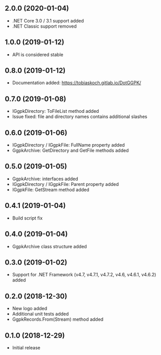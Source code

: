 ## 2.0.0 (2020-01-04)

- .NET Core 3.0 / 3.1 support added
- .NET Classic support removed

## 1.0.0 (2019-01-12)

- API is considered stable

## 0.8.0 (2019-01-12)

- Documentation added: https://tobiaskoch.gitlab.io/DotGGPK/

## 0.7.0 (2019-01-08)

- IGgpkDirectory: ToFileList method added
- Issue fixed: file and directory names contains additional slashes

## 0.6.0 (2019-01-06)

- IGgpkDirectory / IGgpkFile: FullName property added
- GgpkArchive: GetDirectory and GetFile methods added

## 0.5.0 (2019-01-05)

- GgpkArchive: interfaces added
- IGgpkDirectory / IGgpkFile: Parent property added
- IGgpkFile: GetStream method added

## 0.4.1 (2019-01-04)

- Build script fix

## 0.4.0 (2019-01-04)

- GgpkArchive class structure added

## 0.3.0 (2019-01-02)

- Support for .NET Framework (v4.7, v4.7.1, v4.7.2, v4.6, v4.6.1, v4.6.2) added

## 0.2.0 (2018-12-30)

- New logo added
- Additional unit tests added
- GgpkRecords.From(Stream) method added

## 0.1.0 (2018-12-29)

- Initial release
